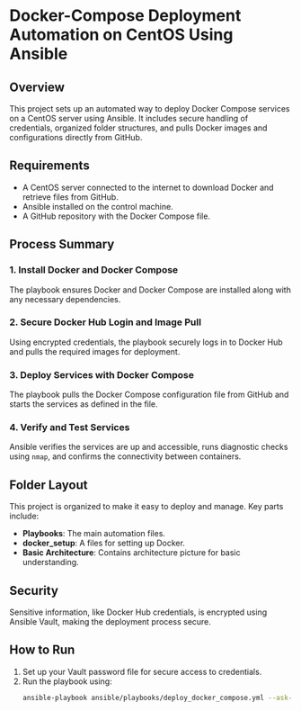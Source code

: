 # Docker-Compose Deployment Automation on CentOS Using Ansible

## Overview
This project sets up an automated way to deploy Docker Compose services on a CentOS server using Ansible. It includes secure handling of credentials, organized folder structures, and pulls Docker images and configurations directly from GitHub.

## Requirements
- A CentOS server connected to the internet to download Docker and retrieve files from GitHub.
- Ansible installed on the control machine.
- A GitHub repository with the Docker Compose file.

## Process Summary

### 1. Install Docker and Docker Compose
The playbook ensures Docker and Docker Compose are installed along with any necessary dependencies.

### 2. Secure Docker Hub Login and Image Pull
Using encrypted credentials, the playbook securely logs in to Docker Hub and pulls the required images for deployment.

### 3. Deploy Services with Docker Compose
The playbook pulls the Docker Compose configuration file from GitHub and starts the services as defined in the file.

### 4. Verify and Test Services
Ansible verifies the services are up and accessible, runs diagnostic checks using `nmap`, and confirms the connectivity between containers.

## Folder Layout
This project is organized to make it easy to deploy and manage. Key parts include:
- **Playbooks**: The main automation files.
- **docker_setup**: A files for setting up Docker.
- **Basic Architecture**: Contains architecture picture for basic understanding.

## Security
Sensitive information, like Docker Hub credentials, is encrypted using Ansible Vault, making the deployment process secure.

## How to Run
1. Set up your Vault password file for secure access to credentials.
2. Run the playbook using:
   ```bash
   ansible-playbook ansible/playbooks/deploy_docker_compose.yml --ask-vault-pass
